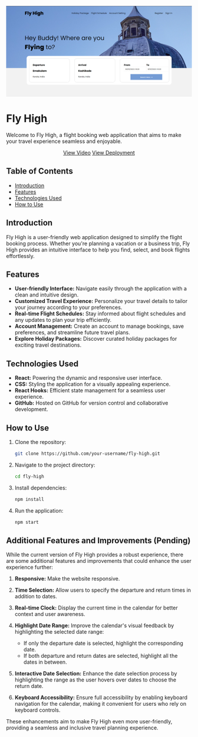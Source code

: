 <p align="center">  
<a href="https://github.com/AK08/Fly-High.git">
   <img src="images/webpage.png" >
</a>
</p>

# Fly High

Welcome to Fly High, a flight booking web application that aims to make your travel experience seamless and enjoyable.

<p align="center"> 
<a href="https://drive.google.com/file/d/1itKq5K-_9NWnvV7kbW4jGxd6lTLQHwen/view?usp=sharing">View Video</a>
<a href="https://fly-high-ak9.vercel.app/">View Deployment</a>
</p>

## Table of Contents

- [Introduction](#introduction)
- [Features](#features)
- [Technologies Used](#technologies-used)
- [How to Use](#how-to-use)

## Introduction

Fly High is a user-friendly web application designed to simplify the flight booking process. Whether you're planning a vacation or a business trip, Fly High provides an intuitive interface to help you find, select, and book flights effortlessly.

## Features

- **User-friendly Interface:** Navigate easily through the application with a clean and intuitive design.
- **Customized Travel Experience:** Personalize your travel details to tailor your journey according to your preferences.
- **Real-time Flight Schedules:** Stay informed about flight schedules and any updates to plan your trip efficiently.
- **Account Management:** Create an account to manage bookings, save preferences, and streamline future travel plans.
- **Explore Holiday Packages:** Discover curated holiday packages for exciting travel destinations.

## Technologies Used

- **React:** Powering the dynamic and responsive user interface.
- **CSS:** Styling the application for a visually appealing experience.
- **React Hooks:** Efficient state management for a seamless user experience.
- **GitHub:** Hosted on GitHub for version control and collaborative development.

## How to Use

1. Clone the repository:

   ```bash
   git clone https://github.com/your-username/fly-high.git

2. Navigate to the project directory:

   ```bash
   cd fly-high

3. Install dependencies:

   ```bash
   npm install

4. Run the application:

   ```bash
   npm start


## Additional Features and Improvements (Pending)

While the current version of Fly High provides a robust experience, there are some additional features and improvements that could enhance the user experience further:

1. **Responsive:** Make the website responsive.
1. **Time Selection:** Allow users to specify the departure and return times in addition to dates.

2. **Real-time Clock:** Display the current time in the calendar for better context and user awareness.

3. **Highlight Date Range:** Improve the calendar's visual feedback by highlighting the selected date range:
    - If only the departure date is selected, highlight the corresponding date.
    - If both departure and return dates are selected, highlight all the dates in between.

4. **Interactive Date Selection:** Enhance the date selection process by highlighting the range as the user hovers over dates to choose the return date.

5. **Keyboard Accessibility:** Ensure full accessibility by enabling keyboard navigation for the calendar, making it convenient for users who rely on keyboard controls.

These enhancements aim to make Fly High even more user-friendly, providing a seamless and inclusive travel planning experience.

